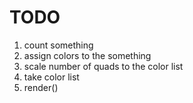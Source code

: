 # TODO

1. count something
1. assign colors to the something
1. scale number of quads to the color list
1. take color list
1. render()
